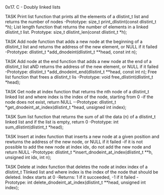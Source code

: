 0x17. C - Doubly linked lists

TASK  Print list
 function that prints all the elements of a dlistint_t list and returns the number of nodes -Prototype: size_t print_dlistint(const dlistint_t *h);
List length function that returns the number of elements in a linked dlistint_t list.
Prototype: size_t dlistint_len(const dlistint_t *h);

TASK  Add node
 function that adds a new node at the beginning of a dlistint_t list and returns the address of the new element, or NULL if it failed -Prototype: dlistint_t *add_dnodeint(dlistint_t **head, const int n);

TASK  Add node at the end
 function that adds a new node at the end of a dlistint_t list aND returns the address of the new element, or NULL if it failed -Prototype: dlistint_t *add_dnodeint_end(dlistint_t **head, const int n);
Free list function that frees a dlistint_t lis -Prototype: void free_dlistint(dlistint_t *head);

TASK  Get node at index
 function that returns the nth node of a dlistint_t linked list and where index is the index of the node, starting from 0 -if the node does not exist, return NULL --Prototype: dlistint_t *get_dnodeint_at_index(dlistint_t *head, unsigned int index);

TASK  Sum list
 function that returns the sum of all the data (n) of a dlistint_t linked list and if the list is empty, return 0 -Prototype: int sum_dlistint(dlistint_t *head);

TASK  Insert at index
 function that inserts a new node at a given position and rewturns the address of the new node, or NULL if it failed -if it is not possible to add the new node at index idx, do not add the new node and return NULL -Prototype: dlistint_t *insert_dnodeint_at_index(dlistint_t **h, unsigned int idx, int n);

TASK  Delete at index
function that deletes the node at index index of a dlistint_t Tlinked list and where index is the index of the node that should be deleted. Index starts at 0
-Returns: 1 if it succeeded, -1 if it failed -Prototype: int delete_dnodeint_at_index(dlistint_t **head, unsigned int index);
